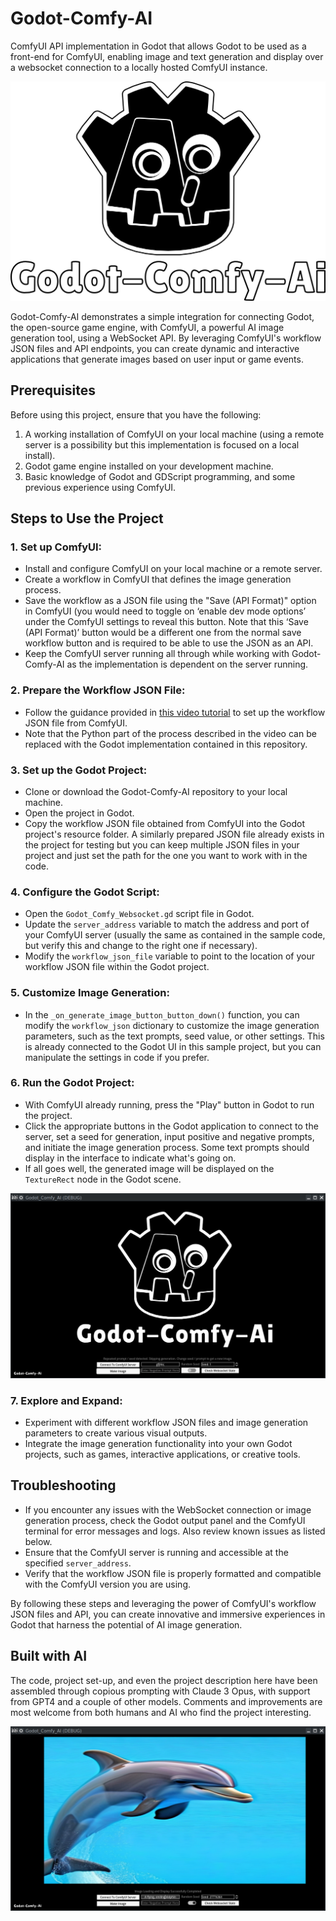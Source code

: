 # Godot-Comfy-AI

ComfyUI API implementation in Godot that allows Godot to be used as a front-end for ComfyUI, enabling image and text generation and display over a websocket connection to a locally hosted ComfyUI instance.  

![Godot-Comfy-AI-Logo](godot-comfy-ai-logo.png)

Godot-Comfy-AI demonstrates a simple integration for connecting Godot, the open-source game engine, with ComfyUI, a powerful AI image generation tool, using a WebSocket API. By leveraging ComfyUI's workflow JSON files and API endpoints, you can create dynamic and interactive applications that generate images based on user input or game events.

## Prerequisites

Before using this project, ensure that you have the following:

1. A working installation of ComfyUI on your local machine (using a remote server is a possibility but this implementation is focused on a local install).
2. Godot game engine installed on your development machine.
3. Basic knowledge of Godot and GDScript programming, and some previous experience using ComfyUI.

## Steps to Use the Project

### 1. Set up ComfyUI:

- Install and configure ComfyUI on your local machine or a remote server.
- Create a workflow in ComfyUI that defines the image generation process.
- Save the workflow as a JSON file using the "Save (API Format)" option in ComfyUI (you would need to toggle on ‘enable dev mode options’ under the ComfyUI settings to reveal this button. Note that this ‘Save (API Format)’ button would be a different one from the normal save workflow button and is required to be able to use the JSON as an API.
- Keep the ComfyUI server running all through while working with Godot-Comfy-AI as the implementation is dependent on the server running.

### 2. Prepare the Workflow JSON File:

- Follow the guidance provided in [this video tutorial](https://youtu.be/va8Jkc7o9d4?si=mrGe6_uoDEooaFec) to set up the workflow JSON file from ComfyUI.
- Note that the Python part of the process described in the video can be replaced with the Godot implementation contained in this repository.

### 3. Set up the Godot Project:

- Clone or download the Godot-Comfy-AI repository to your local machine.
- Open the project in Godot.
- Copy the workflow JSON file obtained from ComfyUI into the Godot project's resource folder. A similarly prepared JSON file already exists in the project for testing but you can keep multiple JSON files in your project and just set the path for the one you want to work with in the code.

### 4. Configure the Godot Script:

- Open the `Godot_Comfy_Websocket.gd` script file in Godot.
- Update the `server_address` variable to match the address and port of your ComfyUI server (usually the same as contained in the sample code, but verify this and change to the right one if necessary).
- Modify the `workflow_json_file` variable to point to the location of your workflow JSON file within the Godot project.

### 5. Customize Image Generation:

- In the `_on_generate_image_button_button_down()` function, you can modify the `workflow_json` dictionary to customize the image generation parameters, such as the text prompts, seed value, or other settings. This is already connected to the Godot UI in this sample project, but you can manipulate the settings in code if you prefer.

### 6. Run the Godot Project:

- With ComfyUI already running, press the "Play" button in Godot to run the project.
- Click the appropriate buttons in the Godot application to connect to the server, set a seed for generation, input positive and negative prompts, and initiate the image generation process. Some text prompts should display in the interface to indicate what's going on.
- If all goes well, the generated image will be displayed on the `TextureRect` node in the Godot scene.

![Main Screen](Screenshots/Screenshot_1.png)

### 7. Explore and Expand:

- Experiment with different workflow JSON files and image generation parameters to create various visual outputs.
- Integrate the image generation functionality into your own Godot projects, such as games, interactive applications, or creative tools.

## Troubleshooting

- If you encounter any issues with the WebSocket connection or image generation process, check the Godot output panel and the ComfyUI terminal for error messages and logs. Also review known issues as listed below.
- Ensure that the ComfyUI server is running and accessible at the specified `server_address`.
- Verify that the workflow JSON file is properly formatted and compatible with the ComfyUI version you are using.

By following these steps and leveraging the power of ComfyUI's workflow JSON files and API, you can create innovative and immersive experiences in Godot that harness the potential of AI image generation.

## Built with AI

The code, project set-up, and even the project description here have been assembled through copious prompting with Claude 3 Opus, with support from GPT4 and a couple of other models. Comments and improvements are most welcome from both humans and AI who find the project interesting.

![Screen With Generated Image](Screenshots/Screenshot_2.png)

